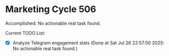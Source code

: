 # Marketing Cycle 506

Accomplished: No actionable real task found.

Current TODO List:

- [x] Analyze Telegram engagement stats  (Done at Sat Jul 26 22:57:50 2025: No actionable real task found.)